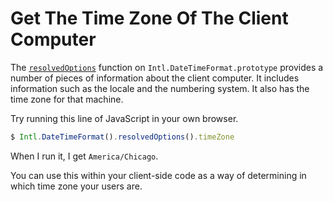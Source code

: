 # Get The Time Zone Of The Client Computer

The
[`resolvedOptions`](https://developer.mozilla.org/en-US/docs/Web/JavaScript/Reference/Global_Objects/DateTimeFormat/resolvedOptions)
function on `Intl.DateTimeFormat.prototype` provides a number of pieces of
information about the client computer. It includes information such as the
locale and the numbering system. It also has the time zone for that machine.

Try running this line of JavaScript in your own browser.

```javascript
$ Intl.DateTimeFormat().resolvedOptions().timeZone
```

When I run it, I get `America/Chicago`.

You can use this within your client-side code as a way of determining in
which time zone your users are.
